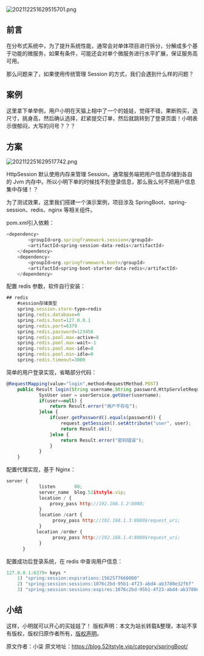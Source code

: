 


![202112251629515701.png](https://gitee.com/hezhiyuan007/java-study/raw/master/images/SpringBoot4/9f11cef1-2f22-457b-bc5f-fd62034d54f0.png)

## 前言

在分布式系统中，为了提升系统性能，通常会对单体项目进行拆分，分解成多个基于功能的微服务，如果有条件，可能还会对单个微服务进行水平扩展，保证服务高可用。

那么问题来了，如果使用传统管理 Session 的方式，我们会遇到什么样的问题？

## 案例

这里拿下单举例，用户小明在天猫上相中了一个的娃娃，觉得不错，果断购买，选尺寸，挑身高，然后确认选择，赶紧提交订单，然后就跳转到了登录页面！小明表示很郁闷，大写的问号？？？

## 方案

![202112251629517742.png](https://gitee.com/hezhiyuan007/java-study/raw/master/images/SpringBoot4/d29ab495-e120-42ff-8ba3-3aa80e27d0c1.png)

HttpSession 默认使用内存来管理 Session，通常服务端把用户信息存储到各自的 Jvm 内存中。所以小明下单的时候找不到登录信息，那么我么何不把用户信息集中存储！？

为了测试效果，这里我们搭建一个演示案例，项目涉及 SpringBoot、spring-session、redis、nginx 等相关组件。

pom.xml引入依赖：

```js 
<dependency>
        <groupId>org.springframework.session</groupId>
        <artifactId>spring-session-data-redis</artifactId>
    </dependency>
    <dependency>
        <groupId>org.springframework.boot</groupId>
        <artifactId>spring-boot-starter-data-redis</artifactId>
    </dependency>
```

配置 redis 参数，软件自行安装：


```js 
## redis
    #session存储类型
    spring.session.store-type=redis
    spring.redis.database=0
    spring.redis.host=127.0.0.1
    spring.redis.port=6379
    spring.redis.password=123456
    spring.redis.pool.max-active=8
    spring.redis.pool.max-wait=-1
    spring.redis.pool.max-idle=8
    spring.redis.pool.min-idle=0
    spring.redis.timeout=3000
```

简单的用户登录实现，省略部分代码：


```js 
@RequestMapping(value="login",method=RequestMethod.POST)
    public Result login(String username,String password,HttpServletRequest request,HttpServletResponse response) throws Exception {
            SysUser user = userService.getUser(username);
            if(user==null) {
                return Result.error("用户不存在");
            }else {
                if(user.getPassword().equals(password)) {
                    request.getSession().setAttribute("user", user);
                    return Result.ok();
                }else {
                    return Result.error("密码错误");
                }
            }
    }
```

配置代理实现，基于 Nginx：


```js 
server {
            listen       80;
            server_name  blog.52itstyle.vip;
            location / {
                proxy_pass http://192.168.1.2:8080; 
            }
            location /cart {
                 proxy_pass http://192.168.1.3:8080$request_uri;
            }
           location /order {
                 proxy_pass http://192.168.1.4:8080$request_uri;
            }
      }
```

配置成功后登录系统，在 redis 中查询用户信息：


```js 
127.0.0.1:6379> keys *
    1) "spring:session:expirations:1562577660000"
    2) "spring:session:sessions:1076c2bd-95b1-4f23-abd4-ab3780e32f6f"
    3) "spring:session:sessions:expires:1076c2bd-95b1-4f23-abd4-ab3780e32f6f"
```

## 小结

这样，小明就可以开心的买娃娃了！
版权声明：本文为站长转载&整理，本站不享有版权，版权归原作者所有，[版权声明](https://gitee.com/hezhiyuan007/java-notes/raw/master/disclaimer.md)。




原文作者：小柒 原文地址：https://blog.52itstyle.vip/category/springBoot/